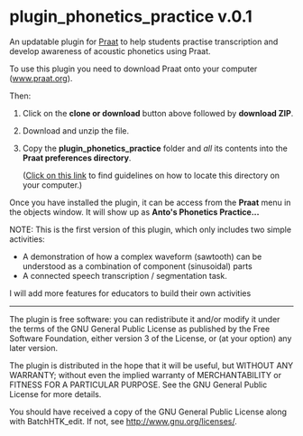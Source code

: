 # plugin_phonetics_practice v.0.1
An updatable plugin for [Praat](www.praat.org) to help students practise transcription and develop awareness of acoustic phonetics using Praat.

To use this plugin you need to download Praat onto your computer (www.praat.org).

Then:
1. Click on the **clone or download** button above followed by **download ZIP**.
2. Download and unzip the file.
3. Copy the **plugin_phonetics_practice** folder and *all* its contents into
 the **Praat preferences directory**.

    ([Click on this link](http://www.fon.hum.uva.nl/praat/manual/preferences_directory.html) to find guidelines on how to locate this directory on your computer.)

Once you have installed the plugin, it can be access from the **Praat** menu in
the objects window. It will show up as **Anto's Phonetics Practice...**

NOTE: This is the first version of this plugin, which only includes two simple activities:

* A demonstration of how a complex waveform (sawtooth) can be understood as a combination of component (sinusoidal) parts
* A connected speech transcription / segmentation task.

I will add more features for educators to build their own activities

___

The plugin is free software: you can redistribute it and/or modify it under the
terms of the GNU General Public License as published by the Free Software
Foundation, either version 3 of the License, or (at your option) any later
version.

The plugin is distributed in the hope that it will be useful, but WITHOUT ANY
 WARRANTY; without even the implied warranty of MERCHANTABILITY or FITNESS FOR
 A PARTICULAR PURPOSE. See the GNU General Public License for more details.

You should have received a copy of the GNU General Public License along with
BatchHTK_edit. If not, see <http://www.gnu.org/licenses/>.
